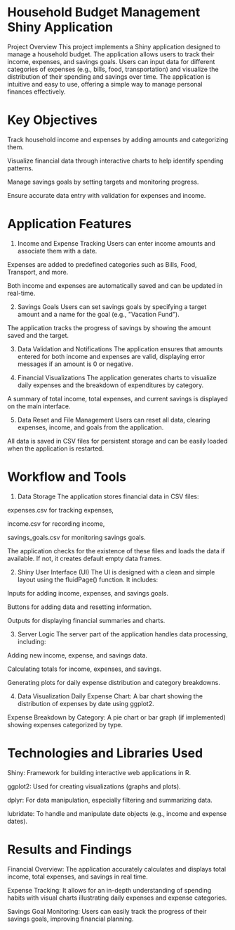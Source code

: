 # Household Budget Management Shiny Application
Project Overview
This project implements a Shiny application designed to manage a household budget. The application allows users to track their income, expenses, and savings goals. Users can input data for different categories of expenses (e.g., bills, food, transportation) and visualize the distribution of their spending and savings over time. The application is intuitive and easy to use, offering a simple way to manage personal finances effectively.

# Key Objectives
Track household income and expenses by adding amounts and categorizing them.

Visualize financial data through interactive charts to help identify spending patterns.

Manage savings goals by setting targets and monitoring progress.

Ensure accurate data entry with validation for expenses and income.

# Application Features
1. Income and Expense Tracking
Users can enter income amounts and associate them with a date.

Expenses are added to predefined categories such as Bills, Food, Transport, and more.

Both income and expenses are automatically saved and can be updated in real-time.

2. Savings Goals
Users can set savings goals by specifying a target amount and a name for the goal (e.g., "Vacation Fund").

The application tracks the progress of savings by showing the amount saved and the target.

3. Data Validation and Notifications
The application ensures that amounts entered for both income and expenses are valid, displaying error messages if an amount is 0 or negative.

4. Financial Visualizations
The application generates charts to visualize daily expenses and the breakdown of expenditures by category.

A summary of total income, total expenses, and current savings is displayed on the main interface.

5. Data Reset and File Management
Users can reset all data, clearing expenses, income, and goals from the application.

All data is saved in CSV files for persistent storage and can be easily loaded when the application is restarted.

# Workflow and Tools
1. Data Storage
The application stores financial data in CSV files:

expenses.csv for tracking expenses,

income.csv for recording income,

savings_goals.csv for monitoring savings goals.

The application checks for the existence of these files and loads the data if available. If not, it creates default empty data frames.

2. Shiny User Interface (UI)
The UI is designed with a clean and simple layout using the fluidPage() function. It includes:

Inputs for adding income, expenses, and savings goals.

Buttons for adding data and resetting information.

Outputs for displaying financial summaries and charts.

3. Server Logic
The server part of the application handles data processing, including:

Adding new income, expense, and savings data.

Calculating totals for income, expenses, and savings.

Generating plots for daily expense distribution and category breakdowns.

4. Data Visualization
Daily Expense Chart: A bar chart showing the distribution of expenses by date using ggplot2.

Expense Breakdown by Category: A pie chart or bar graph (if implemented) showing expenses categorized by type.

# Technologies and Libraries Used
Shiny: Framework for building interactive web applications in R.

ggplot2: Used for creating visualizations (graphs and plots).

dplyr: For data manipulation, especially filtering and summarizing data.

lubridate: To handle and manipulate date objects (e.g., income and expense dates).

# Results and Findings
Financial Overview: The application accurately calculates and displays total income, total expenses, and savings in real time.

Expense Tracking: It allows for an in-depth understanding of spending habits with visual charts illustrating daily expenses and expense categories.

Savings Goal Monitoring: Users can easily track the progress of their savings goals, improving financial planning.



